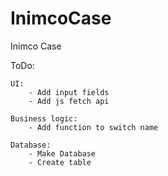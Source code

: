 # InimcoCase
Inimco Case

ToDo:

    UI:
        - Add input fields
        - Add js fetch api

    Business logic:
        - Add function to switch name
    
    Database:
        - Make Database
        - Create table
